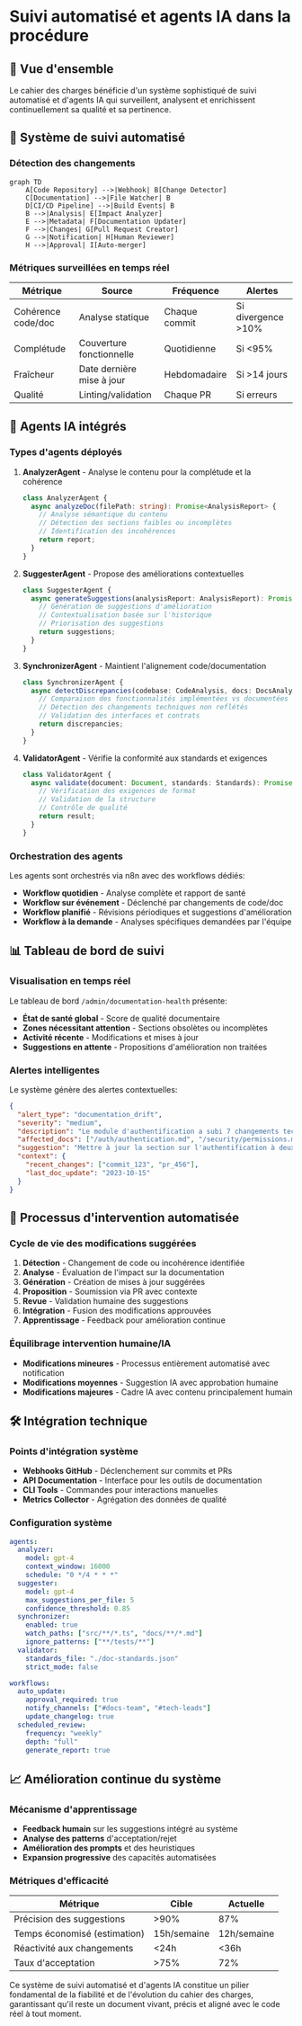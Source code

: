 # Suivi automatisé et agents IA dans la procédure

## 🤖 Vue d'ensemble

Le cahier des charges bénéficie d'un système sophistiqué de suivi automatisé et d'agents IA qui surveillent, analysent et enrichissent continuellement sa qualité et sa pertinence.

## 🔄 Système de suivi automatisé

### Détection des changements

```mermaid
graph TD
    A[Code Repository] -->|Webhook| B[Change Detector]
    C[Documentation] -->|File Watcher| B
    D[CI/CD Pipeline] -->|Build Events| B
    B -->|Analysis| E[Impact Analyzer]
    E -->|Metadata| F[Documentation Updater]
    F -->|Changes| G[Pull Request Creator]
    G -->|Notification| H[Human Reviewer]
    H -->|Approval| I[Auto-merger]
```

### Métriques surveillées en temps réel

| Métrique | Source | Fréquence | Alertes |
|----------|--------|-----------|---------|
| Cohérence code/doc | Analyse statique | Chaque commit | Si divergence >10% |
| Complétude | Couverture fonctionnelle | Quotidienne | Si <95% |
| Fraîcheur | Date dernière mise à jour | Hebdomadaire | Si >14 jours |
| Qualité | Linting/validation | Chaque PR | Si erreurs |

## 🧠 Agents IA intégrés

### Types d'agents déployés

1. **AnalyzerAgent** - Analyse le contenu pour la complétude et la cohérence
   ```typescript
   class AnalyzerAgent {
     async analyzeDoc(filePath: string): Promise<AnalysisReport> {
       // Analyse sémantique du contenu
       // Détection des sections faibles ou incomplètes
       // Identification des incohérences
       return report;
     }
   }
   ```

2. **SuggesterAgent** - Propose des améliorations contextuelles
   ```typescript
   class SuggesterAgent {
     async generateSuggestions(analysisReport: AnalysisReport): Promise<Suggestion[]> {
       // Génération de suggestions d'amélioration
       // Contextualisation basée sur l'historique
       // Priorisation des suggestions
       return suggestions;
     }
   }
   ```

3. **SynchronizerAgent** - Maintient l'alignement code/documentation
   ```typescript
   class SynchronizerAgent {
     async detectDiscrepancies(codebase: CodeAnalysis, docs: DocsAnalysis): Promise<Discrepancy[]> {
       // Comparaison des fonctionnalités implémentées vs documentées
       // Détection des changements techniques non reflétés
       // Validation des interfaces et contrats
       return discrepancies;
     }
   }
   ```

4. **ValidatorAgent** - Vérifie la conformité aux standards et exigences
   ```typescript
   class ValidatorAgent {
     async validate(document: Document, standards: Standards): Promise<ValidationResult> {
       // Vérification des exigences de format
       // Validation de la structure
       // Contrôle de qualité
       return result;
     }
   }
   ```

### Orchestration des agents

Les agents sont orchestrés via n8n avec des workflows dédiés:

- **Workflow quotidien** - Analyse complète et rapport de santé
- **Workflow sur événement** - Déclenché par changements de code/doc
- **Workflow planifié** - Révisions périodiques et suggestions d'amélioration
- **Workflow à la demande** - Analyses spécifiques demandées par l'équipe

## 📊 Tableau de bord de suivi

### Visualisation en temps réel

Le tableau de bord `/admin/documentation-health` présente:

- **État de santé global** - Score de qualité documentaire
- **Zones nécessitant attention** - Sections obsolètes ou incomplètes
- **Activité récente** - Modifications et mises à jour
- **Suggestions en attente** - Propositions d'amélioration non traitées

### Alertes intelligentes

Le système génère des alertes contextuelles:

```json
{
  "alert_type": "documentation_drift",
  "severity": "medium",
  "description": "Le module d'authentification a subi 7 changements techniques non reflétés dans la documentation",
  "affected_docs": ["/auth/authentication.md", "/security/permissions.md"],
  "suggestion": "Mettre à jour la section sur l'authentification à deux facteurs",
  "context": {
    "recent_changes": ["commit_123", "pr_456"],
    "last_doc_update": "2023-10-15"
  }
}
```

## 🔄 Processus d'intervention automatisée

### Cycle de vie des modifications suggérées

1. **Détection** - Changement de code ou incohérence identifiée
2. **Analyse** - Évaluation de l'impact sur la documentation
3. **Génération** - Création de mises à jour suggérées
4. **Proposition** - Soumission via PR avec contexte
5. **Revue** - Validation humaine des suggestions
6. **Intégration** - Fusion des modifications approuvées
7. **Apprentissage** - Feedback pour amélioration continue

### Équilibrage intervention humaine/IA

- **Modifications mineures** - Processus entièrement automatisé avec notification
- **Modifications moyennes** - Suggestion IA avec approbation humaine
- **Modifications majeures** - Cadre IA avec contenu principalement humain

## 🛠️ Intégration technique

### Points d'intégration système

- **Webhooks GitHub** - Déclenchement sur commits et PRs
- **API Documentation** - Interface pour les outils de documentation
- **CLI Tools** - Commandes pour interactions manuelles
- **Metrics Collector** - Agrégation des données de qualité

### Configuration système

```yaml
agents:
  analyzer:
    model: gpt-4
    context_window: 16000
    schedule: "0 */4 * * *"
  suggester:
    model: gpt-4
    max_suggestions_per_file: 5
    confidence_threshold: 0.85
  synchronizer:
    enabled: true
    watch_paths: ["src/**/*.ts", "docs/**/*.md"]
    ignore_patterns: ["**/tests/**"]
  validator:
    standards_file: "./doc-standards.json"
    strict_mode: false

workflows:
  auto_update:
    approval_required: true
    notify_channels: ["#docs-team", "#tech-leads"]
    update_changelog: true
  scheduled_review:
    frequency: "weekly"
    depth: "full"
    generate_report: true
```

## 📈 Amélioration continue du système

### Mécanisme d'apprentissage

- **Feedback humain** sur les suggestions intégré au système
- **Analyse des patterns** d'acceptation/rejet
- **Amélioration des prompts** et des heuristiques
- **Expansion progressive** des capacités automatisées

### Métriques d'efficacité

| Métrique | Cible | Actuelle |
|----------|-------|----------|
| Précision des suggestions | >90% | 87% |
| Temps économisé (estimation) | 15h/semaine | 12h/semaine |
| Réactivité aux changements | <24h | <36h |
| Taux d'acceptation | >75% | 72% |

Ce système de suivi automatisé et d'agents IA constitue un pilier fondamental de la fiabilité et de l'évolution du cahier des charges, garantissant qu'il reste un document vivant, précis et aligné avec le code réel à tout moment.
